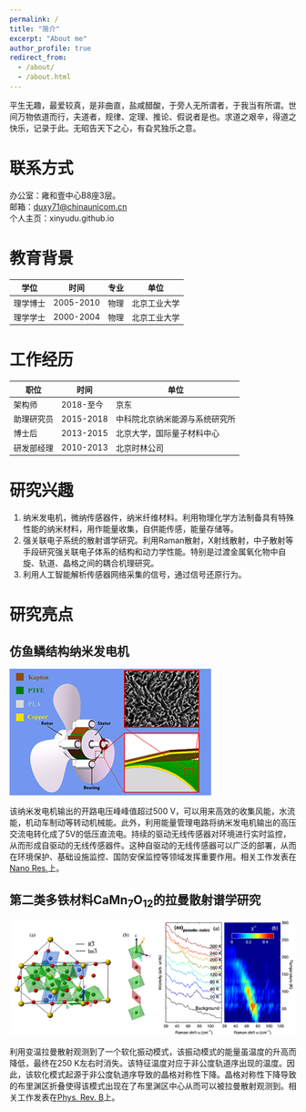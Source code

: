 ```yaml
---
permalink: /
title: "简介"
excerpt: "About me"
author_profile: true
redirect_from: 
  - /about/
  - /about.html
---
```


平生无趣，最爱较真，是非曲直，盐咸醋酸，于旁人无所谓者，于我当有所谓。世间万物依道而行，夫道者，规律、定理、推论、假说者是也。求道之艰辛，得道之快乐，记录于此。无昭告天下之心，有旮旯独乐之意。 

联系方式
======
办公室：雍和壹中心B8座3层。  
邮箱：duxy71@chinaunicom.cn  
个人主页：xinyudu.github.io

教育背景
======

| 学位   | 时间        | 专业   | 单位     |
| ---- | --------- | ---- | ------ |
| 理学博士 | 2005-2010 | 物理   | 北京工业大学 |
| 理学学士 | 2000-2004 | 物理   | 北京工业大学 |

工作经历
=======

| 职位    | 时间        | 单位              |
| ----- | --------- | --------------- |
| 架构师 | 2018-至今 | 京东 |
| 助理研究员 | 2015-2018   | 中科院北京纳米能源与系统研究所 |
| 博士后   | 2013-2015 | 北京大学，国际量子材料中心   |
| 研发部经理 | 2010-2013 | 北京时林公司          |

研究兴趣
=======

1. 纳米发电机，微纳传感器件，纳米纤维材料。利用物理化学方法制备具有特殊性能的纳米材料，用作能量收集，自供能传感，能量存储等。
2. 强关联电子系统的散射谱学研究。利用Raman散射，X射线散射，中子散射等手段研究强关联电子体系的结构和动力学性能。特别是过渡金属氧化物中自旋、轨道、晶格之间的耦合机理研究。
3. 利用人工智能解析传感器网络采集的信号，通过信号还原行为。

研究亮点
=======

## 仿鱼鳞结构纳米发电机

![](../_pages/fishscale/pic.png)

该纳米发电机输出的开路电压峰峰值超过500 V，可以用来高效的收集风能，水流能，机动车制动等转动机械能。此外，利用能量管理电路将纳米发电机输出的高压交流电转化成了5V的低压直流电。持续的驱动无线传感器对环境进行实时监控，从而形成自驱动的无线传感器件。这种自驱动的无线传感器可以广泛的部署，从而在环境保护、基础设施监控、国防安保监控等领域发挥重要作用。相关工作发表在[Nano Res.](https://link.springer.com/article/10.1007%2Fs12274-017-1916-5)上。

## 第二类多铁材料CaMn<sub>7</sub>O<sub>12</sub>的拉曼散射谱学研究

![](../_pages/cmo/pic.png)

利用变温拉曼散射观测到了一个软化振动模式，该振动模式的能量虽温度的升高而降低，最终在250 K左右时消失。该特征温度对应于非公度轨道序出现的温度。因此，该软化模式起源于非公度轨道序导致的晶格对称性下降。晶格对称性下降导致的布里渊区折叠使得该模式出现在了布里渊区中心从而可以被拉曼散射观测到。相关工作发表在[Phys. Rev. B](https://journals.aps.org/prb/abstract/10.1103/PhysRevB.90.104414)上。